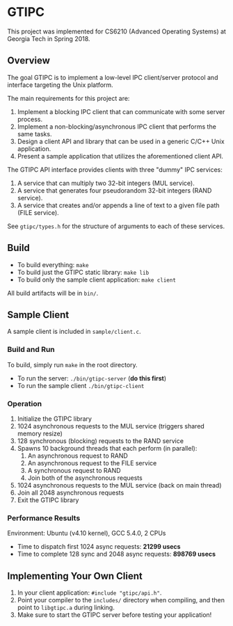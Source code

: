 # GTIPC

This project was implemented for CS6210 (Advanced Operating Systems) at Georgia Tech in Spring 2018.

## Overview

The goal GTIPC is to implement a low-level IPC client/server protocol and interface targeting the Unix platform.

The main requirements for this project are:

1. Implement a blocking IPC client that can communicate with some server process.
2. Implement a non-blocking/asynchronous IPC client that performs the same tasks.
3. Design a client API and library that can be used in a generic C/C++ Unix application.
4. Present a sample application that utilizes the aforementioned client API.

The GTIPC API interface provides clients with three "dummy" IPC services:

1. A service that can multiply two 32-bit integers (MUL service).
2. A service that generates four pseudorandom 32-bit integers (RAND service).
3. A service that creates and/or appends a line of text to a given file path (FILE service).

See `gtipc/types.h` for the structure of arguments to each of these services.

## Build

* To build everything: `make`
* To build just the GTIPC static library: `make lib`
* To build only the sample client application: `make client`

All build artifacts will be in `bin/`.

## Sample Client

A sample client is included in `sample/client.c`.

### Build and Run

To build, simply run `make` in the root directory.

* To run the server: `./bin/gtipc-server` (**do this first**)
* To run the sample client `./bin/gtipc-client`

### Operation

1. Initialize the GTIPC library
2. 1024 asynchronous requests to the MUL service (triggers shared memory resize)
3. 128 synchronous (blocking) requests to the RAND service
4. Spawns 10 background threads that each perform (in parallel):
    1. An asynchronous request to RAND
    2. An asynchronous request to the FILE service
    3. A synchronous request to RAND
    4. Join both of the asynchronous requests
5. 1024 asynchronous requests to the MUL service (back on main thread)
6. Join all 2048 asynchronous requests
7. Exit the GTIPC library

### Performance Results

Environment: Ubuntu (v4.10 kernel), GCC 5.4.0, 2 CPUs

* Time to dispatch first 1024 async requests: **21299 usecs**
* Time to complete 128 sync and 2048 async requests: **898769 usecs**

## Implementing Your Own Client

1. In your client application: `#include "gtipc/api.h"`.
2. Point your compiler to the `includes/` directory when compiling, and then point to `libgtipc.a` during linking.
3. Make sure to start the GTIPC server before testing your application!
